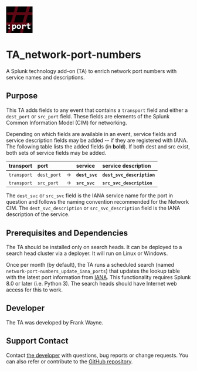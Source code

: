 ![icon](static/appIcon_2x.png)

# TA_network-port-numbers

A Splunk technology add-on (TA) to enrich network port numbers with service names and descriptions.

## Purpose

This TA adds fields to any event that contains a `transport` field and either a `dest_port` or `src_port` field.
These fields are elements of the Splunk Common Information Model (CIM) for networking.

Depending on which fields are available in an event, service fields and service description fields may be added -- if they are registered with IANA.
The following table lists the added fields (in **bold**). If both dest and src exist, both sets of service fields may be added.

| transport | port | | service | service description |
| :--- | :--- | :---: | :--- | :--- |
| `transport` | `dest_port` | &rarr; | **`dest_svc`** | **`dest_svc_description`** |
| `transport` | `src_port` | &rarr; | **`src_svc`** | **`src_svc_description`** |

The `dest_svc` or `src_svc` field is the IANA service name for the port in question and follows the naming convention recommended for the Network CIM.
The `dest_svc_description` or `src_svc_description` field is the IANA description of the service.

## Prerequisites and Dependencies

The TA should be installed only on search heads. It can be deployed to a search head cluster via a deployer. It will run on Linux or Windows.

Once per month (by default), the TA runs a scheduled search (named `network-port-numbers_update_iana_ports`) that updates the lookup table with the latest port information from [IANA](https://www.iana.org/assignments/service-names-port-numbers).
This functionality requires Splunk 8.0 or later (i.e. Python 3). The search heads should have Internet web access for this to work.

## Developer

The TA was developed by Frank Wayne.

## Support Contact

Contact [the developer](mailto:frank.wayne@northwestern.edu?subject=TA_network-port-numbers) with questions, bug reports or change requests. You can also refer or contribute to the [GitHub repository](https://github.com/thatfrankwayne/TA_network-port-numbers).
